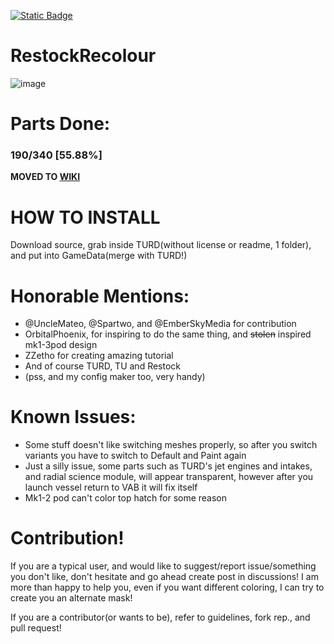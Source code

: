 [![Static Badge](https://img.shields.io/badge/This_work_is_licensed_under-CC_BY--NC--SA_4.0-red?logo=creativecommons&logoColor=white)](https://github.com/likeproblem/RestockRecolour?tab=License-1-ov-file)
# RestockRecolour
![image](https://github.com/user-attachments/assets/40c542ef-8baa-40dd-97ef-0c73e91bdf65)

# Parts Done:

### 190/340 [55.88%]

**MOVED TO [WIKI](https://github.com/likeproblem/RestockRecolour/wiki/Part-List)**

# HOW TO INSTALL
Download source, grab inside TURD(without license or readme, 1 folder), and put into GameData(merge with TURD!)

# Honorable Mentions:
* @UncleMateo, @Spartwo, and @EmberSkyMedia for contribution
* OrbitalPhoenix, for inspiring to do the same thing, and ~~stolen~~ inspired mk1-3pod design
* ZZetho for creating amazing tutorial
* And of course TURD, TU and Restock
* (pss, and my config maker too, very handy)

# Known Issues:
* Some stuff doesn't like switching meshes properly, so after you switch variants you have to switch to Default and Paint again
* Just a silly issue, some parts such as TURD's jet engines and intakes, and radial science module, will appear transparent, however after you launch vessel return to VAB it will fix itself
* Mk1-2 pod can't color top hatch for some reason

# Contribution!

If you are a typical user, and would like to suggest/report issue/something you don't like, don't hesitate and go ahead create post in discussions! I am more than happy to help you, even if you want different coloring, I can try to create you an alternate mask!

If you are a contributor(or wants to be), refer to guidelines, fork rep., and pull request!
